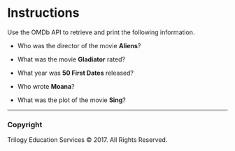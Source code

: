 # Instructions

Use the OMDb API to retrieve and print the following information.

* Who was the director of the movie **Aliens**?

* What was the movie **Gladiator** rated?

* What year was **50 First Dates** released? 

* Who wrote **Moana**?

* What was the plot of the movie **Sing**?

- - -

### Copyright

Trilogy Education Services © 2017. All Rights Reserved.
